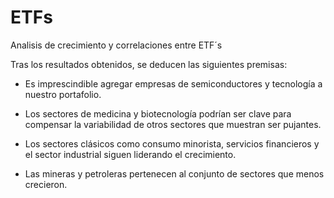 # ETFs
Analisis de crecimiento y correlaciones entre ETF´s

Tras los resultados obtenidos, se deducen las siguientes premisas:

- Es imprescindible agregar empresas de semiconductores y tecnología a nuestro portafolio.

- Los sectores de medicina y biotecnología podrían ser clave para compensar la variabilidad de otros sectores que muestran ser pujantes.

- Los sectores clásicos como consumo minorista, servicios financieros y el sector industrial siguen liderando el crecimiento.

- Las mineras y petroleras pertenecen al conjunto de sectores que menos crecieron.

